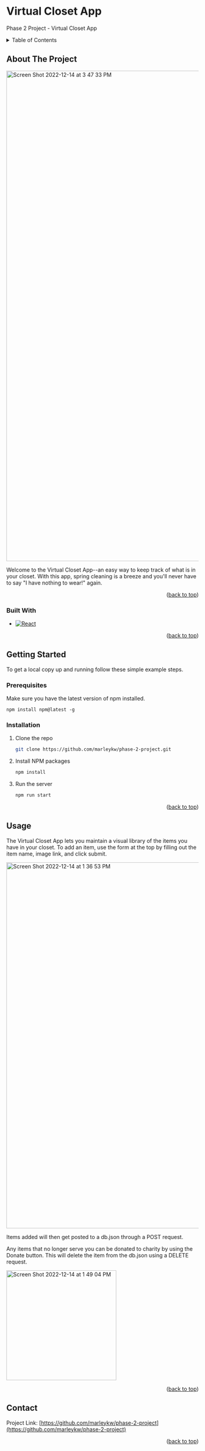 # Virtual Closet App
Phase 2 Project - Virtual Closet App
<!-- Improved compatibility of back to top link: See: https://github.com/othneildrew/Best-README-Template/pull/73 -->
<a name="readme-top"></a>


<!-- TABLE OF CONTENTS -->
<details>
  <summary>Table of Contents</summary>
  <ol>
    <li>
      <a href="#about-the-project">About The Project</a>
      <ul>
        <li><a href="#built-with">Built With</a></li>
      </ul>
    </li>
    <li>
      <a href="#getting-started">Getting Started</a>
      <ul>
        <li><a href="#prerequisites">Prerequisites</a></li>
        <li><a href="#installation">Installation</a></li>
      </ul>
    </li>
    <li><a href="#usage">Usage</a></li>
  </ol>
</details>



<!-- ABOUT THE PROJECT -->
## About The Project

<img width="1285" alt="Screen Shot 2022-12-14 at 3 47 33 PM" src="https://user-images.githubusercontent.com/105661534/207712553-c868239d-dcda-484e-a220-5b2889dfbb7b.png">

Welcome to the Virtual Closet App--an easy way to keep track of what is in your closet. With this app, spring cleaning is a breeze and you'll never have to say "I have nothing to wear!" again. 

<p align="right">(<a href="#readme-top">back to top</a>)</p>



### Built With

* [![React][React.js]][React-url]

<p align="right">(<a href="#readme-top">back to top</a>)</p>



<!-- GETTING STARTED -->
## Getting Started

To get a local copy up and running follow these simple example steps.

### Prerequisites

Make sure you have the latest version of npm installed. 
  ```shh
  npm install npm@latest -g
  ```

### Installation

1. Clone the repo
   ```sh
   git clone https://github.com/marleykw/phase-2-project.git
   ```
2. Install NPM packages
   ```sh
   npm install
   ```
3. Run the server
   ```sh
   npm run start
   ```

<p align="right">(<a href="#readme-top">back to top</a>)</p>



<!-- USAGE EXAMPLES -->
## Usage
The Virtual Closet App lets you maintain a visual library of the items you have in your closet. To add an item, use the form at the top by filling out the item name, image link, and click submit. 

<img width="959" alt="Screen Shot 2022-12-14 at 1 36 53 PM" src="https://user-images.githubusercontent.com/105661534/207685288-e7d8ce61-dd03-4246-8593-f41789865930.png">

Items added will then get posted to a db.json through a POST request. 

Any items that no longer serve you can be donated to charity by using the Donate button. This will delete the item from the db.json using a DELETE request. 

<img width="288" alt="Screen Shot 2022-12-14 at 1 49 04 PM" src="https://user-images.githubusercontent.com/105661534/207685931-1260dce7-a0cf-40c9-88df-445f55fb60c8.png">


<p align="right">(<a href="#readme-top">back to top</a>)</p>


<!-- CONTACT -->
## Contact

Project Link: [https://github.com/marleykw/phase-2-project](https://github.com/marleykw/phase-2-project)

<p align="right">(<a href="#readme-top">back to top</a>)</p>




<!-- MARKDOWN LINKS & IMAGES -->
<!-- https://www.markdownguide.org/basic-syntax/#reference-style-links -->
[contributors-shield]: https://img.shields.io/github/contributors/github_username/repo_name.svg?style=for-the-badge
[contributors-url]: https://github.com/github_username/repo_name/graphs/contributors
[forks-shield]: https://img.shields.io/github/forks/github_username/repo_name.svg?style=for-the-badge
[forks-url]: https://github.com/github_username/repo_name/network/members
[stars-shield]: https://img.shields.io/github/stars/github_username/repo_name.svg?style=for-the-badge
[stars-url]: https://github.com/github_username/repo_name/stargazers
[issues-shield]: https://img.shields.io/github/issues/github_username/repo_name.svg?style=for-the-badge
[issues-url]: https://github.com/github_username/repo_name/issues
[license-shield]: https://img.shields.io/github/license/github_username/repo_name.svg?style=for-the-badge
[license-url]: https://github.com/github_username/repo_name/blob/master/LICENSE.txt
[linkedin-shield]: https://img.shields.io/badge/-LinkedIn-black.svg?style=for-the-badge&logo=linkedin&colorB=555
[linkedin-url]: https://linkedin.com/in/linkedin_username
[product-screenshot]: images/screenshot.png
[Next.js]: https://img.shields.io/badge/next.js-000000?style=for-the-badge&logo=nextdotjs&logoColor=white
[Next-url]: https://nextjs.org/
[React.js]: https://img.shields.io/badge/React-20232A?style=for-the-badge&logo=react&logoColor=61DAFB
[React-url]: https://reactjs.org/
[Vue.js]: https://img.shields.io/badge/Vue.js-35495E?style=for-the-badge&logo=vuedotjs&logoColor=4FC08D
[Vue-url]: https://vuejs.org/
[Angular.io]: https://img.shields.io/badge/Angular-DD0031?style=for-the-badge&logo=angular&logoColor=white
[Angular-url]: https://angular.io/
[Svelte.dev]: https://img.shields.io/badge/Svelte-4A4A55?style=for-the-badge&logo=svelte&logoColor=FF3E00
[Svelte-url]: https://svelte.dev/
[Laravel.com]: https://img.shields.io/badge/Laravel-FF2D20?style=for-the-badge&logo=laravel&logoColor=white
[Laravel-url]: https://laravel.com
[Bootstrap.com]: https://img.shields.io/badge/Bootstrap-563D7C?style=for-the-badge&logo=bootstrap&logoColor=white
[Bootstrap-url]: https://getbootstrap.com
[JQuery.com]: https://img.shields.io/badge/jQuery-0769AD?style=for-the-badge&logo=jquery&logoColor=white
[JQuery-url]: https://jquery.com 
